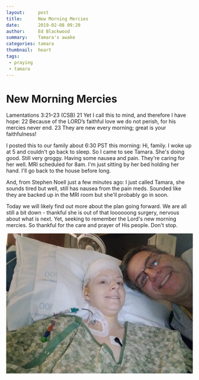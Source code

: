 ```yaml
---
layout:     post
title:      New Morning Mercies
date:       2019-02-08 09:20
author:     Ed Blackwood
summary:    Tamara's awake
categories: tamara
thumbnail:  heart
tags:
 - praying
 - tamara 
---
```


# New Morning Mercies

Lamentations 3:21–23 (CSB)
21 Yet I call this to mind, and therefore I have hope: 22 Because of the LORD’s faithful love we do not perish, for his mercies never end. 23 They are new every morning; great is your faithfulness!

I posted this to our family about 6:30 PST this morning: Hi, family. I woke up at 5 and couldn't go back to sleep. So I came to see Tamara. She's doing good. Still very groggy. Having some nausea and pain. They're caring for her well. MRI scheduled for 8am. I'm just sitting by her bed holding her hand. I'll go back to the house before long.

And, from Stephen Noell just a few minutes ago: I just called Tamara, she sounds tired but well, still has nausea from the pain meds. Sounded like they are backed up in the MRI room but she'll probably go in soon.

Today we will likely find out more about the plan going forward. We are all still a bit down - thankful she is out of that loooooong surgery, nervous about what is next. Yet, seeking to remember the Lord's new morning mercies. So thankful for the care and prayer of His people. Don't stop.

![Tamara & Dad](/assets/t_and_dad.jpg)
